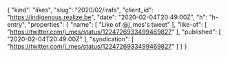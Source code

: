 {
  "kind": "likes",
  "slug": "2020/02/irafs",
  "client_id": "https://indigenous.realize.be",
  "date": "2020-02-04T20:49:00Z",
  "h": "h-entry",
  "properties": {
    "name": [
      "Like of @j_mes's tweet"
    ],
    "like-of": [
      "https://twitter.com/j_mes/status/1224726933499469827"
    ],
    "published": [
      "2020-02-04T20:49:00Z"
    ],
    "syndication": [
      "https://twitter.com/j_mes/status/1224726933499469827"
    ]
  }
}
